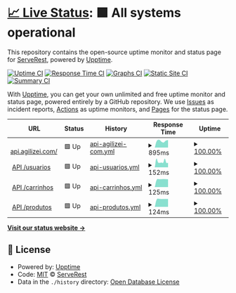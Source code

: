 # [📈 Live Status](https://ServeRest.github.io/status-agilizei): <!--live status--> **🟩 All systems operational**

This repository contains the open-source uptime monitor and status page for [ServeRest](http://serverest.dev/), powered by [Upptime](https://github.com/upptime/upptime).

[![Uptime CI](https://github.com/ServeRest/status-agilizei/workflows/Uptime%20CI/badge.svg)](https://github.com/upptime/upptime/actions?query=workflow%3A%22Uptime+CI%22)
[![Response Time CI](https://github.com/ServeRest/status-agilizei/workflows/Response%20Time%20CI/badge.svg)](https://github.com/upptime/upptime/actions?query=workflow%3A%22Response+Time+CI%22)
[![Graphs CI](https://github.com/ServeRest/status-agilizei/workflows/Graphs%20CI/badge.svg)](https://github.com/upptime/upptime/actions?query=workflow%3A%22Graphs+CI%22)
[![Static Site CI](https://github.com/ServeRest/status-agilizei/workflows/Static%20Site%20CI/badge.svg)](https://github.com/upptime/upptime/actions?query=workflow%3A%22Static+Site+CI%22)
[![Summary CI](https://github.com/ServeRest/status-agilizei/workflows/Summary%20CI/badge.svg)](https://github.com/upptime/upptime/actions?query=workflow%3A%22Summary+CI%22)

With [Upptime](https://upptime.js.org), you can get your own unlimited and free uptime monitor and status page, powered entirely by a GitHub repository. We use [Issues](https://github.com/ServeRest/status-agilizei/issues) as incident reports, [Actions](https://github.com/ServeRest/status-agilizei/actions) as uptime monitors, and [Pages](https://ServeRest.github.io/status-agilizei) for the status page.

<!--start: status pages-->
<!-- This summary is generated by Upptime (https://github.com/upptime/upptime) -->
<!-- Do not edit this manually, your changes will be overwritten -->
<!-- prettier-ignore -->
| URL | Status | History | Response Time | Uptime |
| --- | ------ | ------- | ------------- | ------ |
| <img alt="" src="https://favicons.githubusercontent.com/api-agilizei-com.umbler.net" height="13"> [api.agilizei.com/](http://api-agilizei-com.umbler.net/) | 🟩 Up | [api-agilizei-com.yml](https://github.com/ServeRest/status-agilizei/commits/HEAD/history/api-agilizei-com.yml) | <details><summary><img alt="Response time graph" src="./graphs/api-agilizei-com/response-time-week.png" height="20"> 895ms</summary><br><a href="https://serverest-status.agilizei.com/history/api-agilizei-com"><img alt="Response time 895" src="https://img.shields.io/endpoint?url=https%3A%2F%2Fraw.githubusercontent.com%2FServeRest%2Fstatus-agilizei%2FHEAD%2Fapi%2Fapi-agilizei-com%2Fresponse-time.json"></a><br><a href="https://serverest-status.agilizei.com/history/api-agilizei-com"><img alt="24-hour response time 952" src="https://img.shields.io/endpoint?url=https%3A%2F%2Fraw.githubusercontent.com%2FServeRest%2Fstatus-agilizei%2FHEAD%2Fapi%2Fapi-agilizei-com%2Fresponse-time-day.json"></a><br><a href="https://serverest-status.agilizei.com/history/api-agilizei-com"><img alt="7-day response time 895" src="https://img.shields.io/endpoint?url=https%3A%2F%2Fraw.githubusercontent.com%2FServeRest%2Fstatus-agilizei%2FHEAD%2Fapi%2Fapi-agilizei-com%2Fresponse-time-week.json"></a><br><a href="https://serverest-status.agilizei.com/history/api-agilizei-com"><img alt="30-day response time 895" src="https://img.shields.io/endpoint?url=https%3A%2F%2Fraw.githubusercontent.com%2FServeRest%2Fstatus-agilizei%2FHEAD%2Fapi%2Fapi-agilizei-com%2Fresponse-time-month.json"></a><br><a href="https://serverest-status.agilizei.com/history/api-agilizei-com"><img alt="1-year response time 895" src="https://img.shields.io/endpoint?url=https%3A%2F%2Fraw.githubusercontent.com%2FServeRest%2Fstatus-agilizei%2FHEAD%2Fapi%2Fapi-agilizei-com%2Fresponse-time-year.json"></a></details> | <details><summary><a href="https://serverest-status.agilizei.com/history/api-agilizei-com">100.00%</a></summary><a href="https://serverest-status.agilizei.com/history/api-agilizei-com"><img alt="All-time uptime 100.00%" src="https://img.shields.io/endpoint?url=https%3A%2F%2Fraw.githubusercontent.com%2FServeRest%2Fstatus-agilizei%2FHEAD%2Fapi%2Fapi-agilizei-com%2Fuptime.json"></a><br><a href="https://serverest-status.agilizei.com/history/api-agilizei-com"><img alt="24-hour uptime 100.00%" src="https://img.shields.io/endpoint?url=https%3A%2F%2Fraw.githubusercontent.com%2FServeRest%2Fstatus-agilizei%2FHEAD%2Fapi%2Fapi-agilizei-com%2Fuptime-day.json"></a><br><a href="https://serverest-status.agilizei.com/history/api-agilizei-com"><img alt="7-day uptime 100.00%" src="https://img.shields.io/endpoint?url=https%3A%2F%2Fraw.githubusercontent.com%2FServeRest%2Fstatus-agilizei%2FHEAD%2Fapi%2Fapi-agilizei-com%2Fuptime-week.json"></a><br><a href="https://serverest-status.agilizei.com/history/api-agilizei-com"><img alt="30-day uptime 100.00%" src="https://img.shields.io/endpoint?url=https%3A%2F%2Fraw.githubusercontent.com%2FServeRest%2Fstatus-agilizei%2FHEAD%2Fapi%2Fapi-agilizei-com%2Fuptime-month.json"></a><br><a href="https://serverest-status.agilizei.com/history/api-agilizei-com"><img alt="1-year uptime 100.00%" src="https://img.shields.io/endpoint?url=https%3A%2F%2Fraw.githubusercontent.com%2FServeRest%2Fstatus-agilizei%2FHEAD%2Fapi%2Fapi-agilizei-com%2Fuptime-year.json"></a></details>
| <img alt="" src="https://favicons.githubusercontent.com/api-agilizei-com.umbler.net" height="13"> [API /usuarios](http://api-agilizei-com.umbler.net/usuarios) | 🟩 Up | [api-usuarios.yml](https://github.com/ServeRest/status-agilizei/commits/HEAD/history/api-usuarios.yml) | <details><summary><img alt="Response time graph" src="./graphs/api-usuarios/response-time-week.png" height="20"> 152ms</summary><br><a href="https://serverest-status.agilizei.com/history/api-usuarios"><img alt="Response time 152" src="https://img.shields.io/endpoint?url=https%3A%2F%2Fraw.githubusercontent.com%2FServeRest%2Fstatus-agilizei%2FHEAD%2Fapi%2Fapi-usuarios%2Fresponse-time.json"></a><br><a href="https://serverest-status.agilizei.com/history/api-usuarios"><img alt="24-hour response time 154" src="https://img.shields.io/endpoint?url=https%3A%2F%2Fraw.githubusercontent.com%2FServeRest%2Fstatus-agilizei%2FHEAD%2Fapi%2Fapi-usuarios%2Fresponse-time-day.json"></a><br><a href="https://serverest-status.agilizei.com/history/api-usuarios"><img alt="7-day response time 152" src="https://img.shields.io/endpoint?url=https%3A%2F%2Fraw.githubusercontent.com%2FServeRest%2Fstatus-agilizei%2FHEAD%2Fapi%2Fapi-usuarios%2Fresponse-time-week.json"></a><br><a href="https://serverest-status.agilizei.com/history/api-usuarios"><img alt="30-day response time 152" src="https://img.shields.io/endpoint?url=https%3A%2F%2Fraw.githubusercontent.com%2FServeRest%2Fstatus-agilizei%2FHEAD%2Fapi%2Fapi-usuarios%2Fresponse-time-month.json"></a><br><a href="https://serverest-status.agilizei.com/history/api-usuarios"><img alt="1-year response time 152" src="https://img.shields.io/endpoint?url=https%3A%2F%2Fraw.githubusercontent.com%2FServeRest%2Fstatus-agilizei%2FHEAD%2Fapi%2Fapi-usuarios%2Fresponse-time-year.json"></a></details> | <details><summary><a href="https://serverest-status.agilizei.com/history/api-usuarios">100.00%</a></summary><a href="https://serverest-status.agilizei.com/history/api-usuarios"><img alt="All-time uptime 100.00%" src="https://img.shields.io/endpoint?url=https%3A%2F%2Fraw.githubusercontent.com%2FServeRest%2Fstatus-agilizei%2FHEAD%2Fapi%2Fapi-usuarios%2Fuptime.json"></a><br><a href="https://serverest-status.agilizei.com/history/api-usuarios"><img alt="24-hour uptime 100.00%" src="https://img.shields.io/endpoint?url=https%3A%2F%2Fraw.githubusercontent.com%2FServeRest%2Fstatus-agilizei%2FHEAD%2Fapi%2Fapi-usuarios%2Fuptime-day.json"></a><br><a href="https://serverest-status.agilizei.com/history/api-usuarios"><img alt="7-day uptime 100.00%" src="https://img.shields.io/endpoint?url=https%3A%2F%2Fraw.githubusercontent.com%2FServeRest%2Fstatus-agilizei%2FHEAD%2Fapi%2Fapi-usuarios%2Fuptime-week.json"></a><br><a href="https://serverest-status.agilizei.com/history/api-usuarios"><img alt="30-day uptime 100.00%" src="https://img.shields.io/endpoint?url=https%3A%2F%2Fraw.githubusercontent.com%2FServeRest%2Fstatus-agilizei%2FHEAD%2Fapi%2Fapi-usuarios%2Fuptime-month.json"></a><br><a href="https://serverest-status.agilizei.com/history/api-usuarios"><img alt="1-year uptime 100.00%" src="https://img.shields.io/endpoint?url=https%3A%2F%2Fraw.githubusercontent.com%2FServeRest%2Fstatus-agilizei%2FHEAD%2Fapi%2Fapi-usuarios%2Fuptime-year.json"></a></details>
| <img alt="" src="https://favicons.githubusercontent.com/api-agilizei-com.umbler.net" height="13"> [API /carrinhos](http://api-agilizei-com.umbler.net/carrinhos) | 🟩 Up | [api-carrinhos.yml](https://github.com/ServeRest/status-agilizei/commits/HEAD/history/api-carrinhos.yml) | <details><summary><img alt="Response time graph" src="./graphs/api-carrinhos/response-time-week.png" height="20"> 125ms</summary><br><a href="https://serverest-status.agilizei.com/history/api-carrinhos"><img alt="Response time 125" src="https://img.shields.io/endpoint?url=https%3A%2F%2Fraw.githubusercontent.com%2FServeRest%2Fstatus-agilizei%2FHEAD%2Fapi%2Fapi-carrinhos%2Fresponse-time.json"></a><br><a href="https://serverest-status.agilizei.com/history/api-carrinhos"><img alt="24-hour response time 126" src="https://img.shields.io/endpoint?url=https%3A%2F%2Fraw.githubusercontent.com%2FServeRest%2Fstatus-agilizei%2FHEAD%2Fapi%2Fapi-carrinhos%2Fresponse-time-day.json"></a><br><a href="https://serverest-status.agilizei.com/history/api-carrinhos"><img alt="7-day response time 125" src="https://img.shields.io/endpoint?url=https%3A%2F%2Fraw.githubusercontent.com%2FServeRest%2Fstatus-agilizei%2FHEAD%2Fapi%2Fapi-carrinhos%2Fresponse-time-week.json"></a><br><a href="https://serverest-status.agilizei.com/history/api-carrinhos"><img alt="30-day response time 125" src="https://img.shields.io/endpoint?url=https%3A%2F%2Fraw.githubusercontent.com%2FServeRest%2Fstatus-agilizei%2FHEAD%2Fapi%2Fapi-carrinhos%2Fresponse-time-month.json"></a><br><a href="https://serverest-status.agilizei.com/history/api-carrinhos"><img alt="1-year response time 125" src="https://img.shields.io/endpoint?url=https%3A%2F%2Fraw.githubusercontent.com%2FServeRest%2Fstatus-agilizei%2FHEAD%2Fapi%2Fapi-carrinhos%2Fresponse-time-year.json"></a></details> | <details><summary><a href="https://serverest-status.agilizei.com/history/api-carrinhos">100.00%</a></summary><a href="https://serverest-status.agilizei.com/history/api-carrinhos"><img alt="All-time uptime 100.00%" src="https://img.shields.io/endpoint?url=https%3A%2F%2Fraw.githubusercontent.com%2FServeRest%2Fstatus-agilizei%2FHEAD%2Fapi%2Fapi-carrinhos%2Fuptime.json"></a><br><a href="https://serverest-status.agilizei.com/history/api-carrinhos"><img alt="24-hour uptime 100.00%" src="https://img.shields.io/endpoint?url=https%3A%2F%2Fraw.githubusercontent.com%2FServeRest%2Fstatus-agilizei%2FHEAD%2Fapi%2Fapi-carrinhos%2Fuptime-day.json"></a><br><a href="https://serverest-status.agilizei.com/history/api-carrinhos"><img alt="7-day uptime 100.00%" src="https://img.shields.io/endpoint?url=https%3A%2F%2Fraw.githubusercontent.com%2FServeRest%2Fstatus-agilizei%2FHEAD%2Fapi%2Fapi-carrinhos%2Fuptime-week.json"></a><br><a href="https://serverest-status.agilizei.com/history/api-carrinhos"><img alt="30-day uptime 100.00%" src="https://img.shields.io/endpoint?url=https%3A%2F%2Fraw.githubusercontent.com%2FServeRest%2Fstatus-agilizei%2FHEAD%2Fapi%2Fapi-carrinhos%2Fuptime-month.json"></a><br><a href="https://serverest-status.agilizei.com/history/api-carrinhos"><img alt="1-year uptime 100.00%" src="https://img.shields.io/endpoint?url=https%3A%2F%2Fraw.githubusercontent.com%2FServeRest%2Fstatus-agilizei%2FHEAD%2Fapi%2Fapi-carrinhos%2Fuptime-year.json"></a></details>
| <img alt="" src="https://favicons.githubusercontent.com/api-agilizei-com.umbler.net" height="13"> [API /produtos](http://api-agilizei-com.umbler.net/produtos) | 🟩 Up | [api-produtos.yml](https://github.com/ServeRest/status-agilizei/commits/HEAD/history/api-produtos.yml) | <details><summary><img alt="Response time graph" src="./graphs/api-produtos/response-time-week.png" height="20"> 124ms</summary><br><a href="https://serverest-status.agilizei.com/history/api-produtos"><img alt="Response time 124" src="https://img.shields.io/endpoint?url=https%3A%2F%2Fraw.githubusercontent.com%2FServeRest%2Fstatus-agilizei%2FHEAD%2Fapi%2Fapi-produtos%2Fresponse-time.json"></a><br><a href="https://serverest-status.agilizei.com/history/api-produtos"><img alt="24-hour response time 124" src="https://img.shields.io/endpoint?url=https%3A%2F%2Fraw.githubusercontent.com%2FServeRest%2Fstatus-agilizei%2FHEAD%2Fapi%2Fapi-produtos%2Fresponse-time-day.json"></a><br><a href="https://serverest-status.agilizei.com/history/api-produtos"><img alt="7-day response time 124" src="https://img.shields.io/endpoint?url=https%3A%2F%2Fraw.githubusercontent.com%2FServeRest%2Fstatus-agilizei%2FHEAD%2Fapi%2Fapi-produtos%2Fresponse-time-week.json"></a><br><a href="https://serverest-status.agilizei.com/history/api-produtos"><img alt="30-day response time 124" src="https://img.shields.io/endpoint?url=https%3A%2F%2Fraw.githubusercontent.com%2FServeRest%2Fstatus-agilizei%2FHEAD%2Fapi%2Fapi-produtos%2Fresponse-time-month.json"></a><br><a href="https://serverest-status.agilizei.com/history/api-produtos"><img alt="1-year response time 124" src="https://img.shields.io/endpoint?url=https%3A%2F%2Fraw.githubusercontent.com%2FServeRest%2Fstatus-agilizei%2FHEAD%2Fapi%2Fapi-produtos%2Fresponse-time-year.json"></a></details> | <details><summary><a href="https://serverest-status.agilizei.com/history/api-produtos">100.00%</a></summary><a href="https://serverest-status.agilizei.com/history/api-produtos"><img alt="All-time uptime 100.00%" src="https://img.shields.io/endpoint?url=https%3A%2F%2Fraw.githubusercontent.com%2FServeRest%2Fstatus-agilizei%2FHEAD%2Fapi%2Fapi-produtos%2Fuptime.json"></a><br><a href="https://serverest-status.agilizei.com/history/api-produtos"><img alt="24-hour uptime 100.00%" src="https://img.shields.io/endpoint?url=https%3A%2F%2Fraw.githubusercontent.com%2FServeRest%2Fstatus-agilizei%2FHEAD%2Fapi%2Fapi-produtos%2Fuptime-day.json"></a><br><a href="https://serverest-status.agilizei.com/history/api-produtos"><img alt="7-day uptime 100.00%" src="https://img.shields.io/endpoint?url=https%3A%2F%2Fraw.githubusercontent.com%2FServeRest%2Fstatus-agilizei%2FHEAD%2Fapi%2Fapi-produtos%2Fuptime-week.json"></a><br><a href="https://serverest-status.agilizei.com/history/api-produtos"><img alt="30-day uptime 100.00%" src="https://img.shields.io/endpoint?url=https%3A%2F%2Fraw.githubusercontent.com%2FServeRest%2Fstatus-agilizei%2FHEAD%2Fapi%2Fapi-produtos%2Fuptime-month.json"></a><br><a href="https://serverest-status.agilizei.com/history/api-produtos"><img alt="1-year uptime 100.00%" src="https://img.shields.io/endpoint?url=https%3A%2F%2Fraw.githubusercontent.com%2FServeRest%2Fstatus-agilizei%2FHEAD%2Fapi%2Fapi-produtos%2Fuptime-year.json"></a></details>

<!--end: status pages-->

[**Visit our status website →**](https://ServeRest.github.io/status-agilizei)

## 📄 License

- Powered by: [Upptime](https://github.com/upptime/upptime)
- Code: [MIT](./LICENSE) © [ServeRest](http://serverest.dev/)
- Data in the `./history` directory: [Open Database License](https://opendatacommons.org/licenses/odbl/1-0/)
